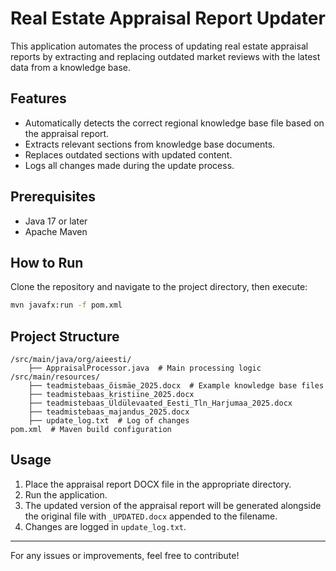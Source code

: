 # Real Estate Appraisal Report Updater

This application automates the process of updating real estate appraisal reports by extracting and replacing outdated market reviews with the latest data from a knowledge base.

## Features
- Automatically detects the correct regional knowledge base file based on the appraisal report.
- Extracts relevant sections from knowledge base documents.
- Replaces outdated sections with updated content.
- Logs all changes made during the update process.

## Prerequisites
- Java 17 or later
- Apache Maven

## How to Run
Clone the repository and navigate to the project directory, then execute:
```sh
mvn javafx:run -f pom.xml
```

## Project Structure
```
/src/main/java/org/aieesti/
    ├── AppraisalProcessor.java  # Main processing logic
/src/main/resources/
    ├── teadmistebaas_õismäe_2025.docx  # Example knowledge base files
    ├── teadmistebaas_kristiine_2025.docx
    ├── teadmistebaas_Üldülevaated_Eesti_Tln_Harjumaa_2025.docx
    ├── teadmistebaas_majandus_2025.docx
    ├── update_log.txt  # Log of changes
pom.xml  # Maven build configuration
```

## Usage
1. Place the appraisal report DOCX file in the appropriate directory.
2. Run the application.
3. The updated version of the appraisal report will be generated alongside the original file with `_UPDATED.docx` appended to the filename.
4. Changes are logged in `update_log.txt`.

---

For any issues or improvements, feel free to contribute!

